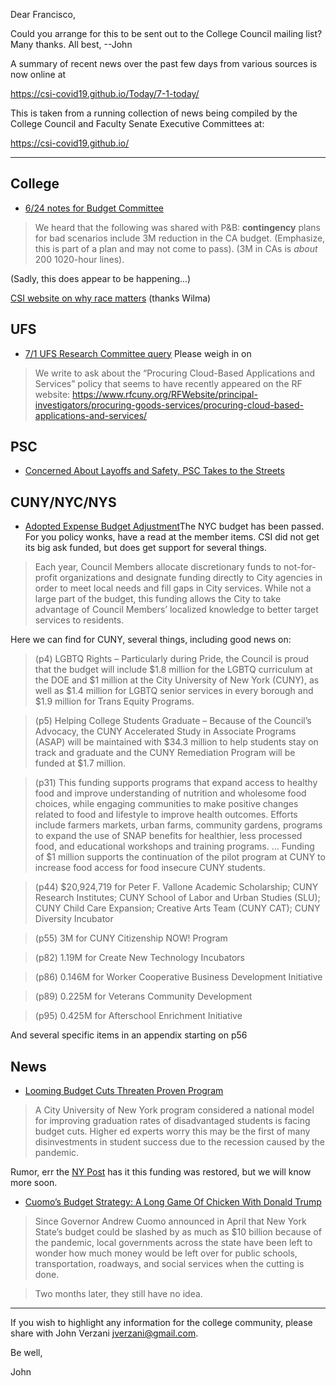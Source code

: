 Dear Francisco,

Could you arrange for this to be sent out to the College Council mailing list? Many thanks. All best, --John


A summary of recent news over the past few days from various sources is now online at

https://csi-covid19.github.io/Today/7-1-today/


This is taken from a running collection of news being compiled by the College Council and Faculty Senate Executive Committees at:

https://csi-covid19.github.io/


-----



## College



* [6/24 notes for Budget Committee](https://csi-covid19.github.io/CCFS/6-24-budget)

> We heard that the following was shared with P&B: **contingency** plans for bad scenarios include 3M reduction in the CA budget. (Emphasize, this is part of a plan and may not come to pass). (3M in CAs is *about* 200 1020-hour lines).

(Sadly, this does appear to be happening...)


[CSI website on   why  race matters](https://library.csi.cuny.edu/racematters/)  (thanks Wilma)



## UFS

* [7/1 UFS Research Committee query](https://csi-covid19.github.io/CUNY/7-1-rf) Please weigh in on

> We write to ask about the “Procuring Cloud-Based Applications and Services” policy that seems to have recently appeared on the RF website: https://www.rfcuny.org/RFWebsite/principal-investigators/procuring-goods-services/procuring-cloud-based-applications-and-services/


## PSC

* [Concerned About Layoffs and Safety, PSC Takes to the Streets](https://thechiefleader.com/news/news_of_the_week/concerned-about-layoffs-and-safety-psc-takes-to-the-streets/article_2896dc14-b7fc-11ea-bd4e-db4554232cb7.html)

## CUNY/NYC/NYS

* [Adopted Expense Budget Adjustment](/NYS/7-1-city-budget-addons.pdf)The NYC budget has been passed. For you policy wonks, have a read at the member items. CSI did not get its big ask funded, but does get support for several things.

> Each year, Council Members allocate discretionary funds to not-for-profit organizations and designate funding directly to City agencies in order to meet local needs and fill gaps in City services. While not a large part of the budget, this funding allows the City to take advantage of Council Members’ localized knowledge to better target services to residents.  

Here we can find for CUNY, several things, including good news on:

> (p4) LGBTQ Rights – Particularly during Pride, the Council is proud that the budget will include \$1.8 million for the LGBTQ curriculum at the DOE and \$1 million at the City University of New York (CUNY), as well as \$1.4 million for LGBTQ senior services in every borough and \$1.9 million for Trans Equity Programs.

> (p5) Helping College Students Graduate – Because of the Council’s Advocacy, the CUNY Accelerated Study in Associate Programs (ASAP) will be maintained with \$34.3 million to help students stay on track and graduate and the CUNY Remediation Program will be funded at \$1.7 million.

> (p31) This funding supports programs that expand access to healthy food and improve understanding of nutrition and wholesome food choices, while engaging communities to make positive changes related to food and lifestyle to improve health outcomes. Efforts include farmers markets, urban farms, community gardens, programs to expand the use of SNAP benefits for healthier, less processed food, and educational workshops and training programs. ... Funding of \$1 million supports the continuation of the pilot program at CUNY to increase food access for food insecure CUNY students.


> (p44) \$20,924,719 for Peter F. Vallone Academic Scholarship; CUNY Research Institutes; CUNY School of Labor and Urban Studies (SLU); CUNY Child Care Expansion; Creative Arts Team (CUNY CAT); CUNY Diversity Incubator

> (p55) 3M for CUNY Citizenship NOW! Program 

> (p82) 1.19M for Create New Technology Incubators 

> (p86) 0.146M for Worker Cooperative Business Development Initiative

> (p89) 0.225M for Veterans Community Development 

> (p95) 0.425M for Afterschool Enrichment Initiative 

And several specific items in an appendix starting on p56



## News

* [Looming Budget Cuts Threaten Proven Program](https://www.insidehighered.com/news/2020/06/30/experts-worry-proposed-cuts-cuny-asap-foreshadow-trend-higher-ed)

> A City University of New York program considered a national model for improving graduation rates of disadvantaged students is facing budget cuts. Higher ed experts worry this may be the first of many disinvestments in student success due to the recession caused by the pandemic.

Rumor, err the [NY Post](https://nypost.com/2020/06/29/details-de-blasio-council-near-budget-deal-with-1-billion-nypd-cut/) has it this funding was restored, but we will know more soon.



* [Cuomo’s Budget Strategy: A Long Game Of Chicken With Donald Trump](https://gothamist.com/news/cuomos-budget-strategy-a-long-game-of-chicken-with-donald-trump)

> Since Governor Andrew Cuomo announced in April that New York State’s budget could be slashed by as much as \$10 billion because of the pandemic, local governments across the state have been left to wonder how much money would be left over for public schools, transportation, roadways, and social services when the cutting is done.

> Two months later, they still have no idea. 


----

If you wish to highlight any information for the college community, please share with John Verzani <jverzani@gmail.com>.

Be well,

John
